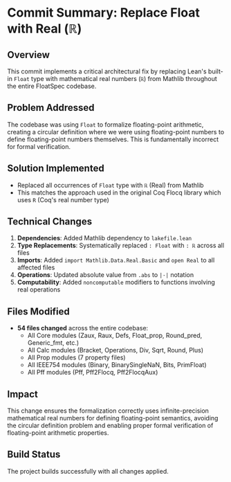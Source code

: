 # Commit Summary: Replace Float with Real (ℝ)

## Overview
This commit implements a critical architectural fix by replacing Lean's built-in `Float` type with mathematical real numbers (`ℝ`) from Mathlib throughout the entire FloatSpec codebase.

## Problem Addressed
The codebase was using `Float` to formalize floating-point arithmetic, creating a circular definition where we were using floating-point numbers to define floating-point numbers themselves. This is fundamentally incorrect for formal verification.

## Solution Implemented
- Replaced all occurrences of `Float` type with `ℝ` (Real) from Mathlib
- This matches the approach used in the original Coq Flocq library which uses `R` (Coq's real number type)

## Technical Changes
1. **Dependencies**: Added Mathlib dependency to `lakefile.lean`
2. **Type Replacements**: Systematically replaced `: Float` with `: ℝ` across all files
3. **Imports**: Added `import Mathlib.Data.Real.Basic` and `open Real` to all affected files
4. **Operations**: Updated absolute value from `.abs` to `|·|` notation
5. **Computability**: Added `noncomputable` modifiers to functions involving real operations

## Files Modified
- **54 files changed** across the entire codebase:
  - All Core modules (Zaux, Raux, Defs, Float_prop, Round_pred, Generic_fmt, etc.)
  - All Calc modules (Bracket, Operations, Div, Sqrt, Round, Plus)
  - All Prop modules (7 property files)
  - All IEEE754 modules (Binary, BinarySingleNaN, Bits, PrimFloat)
  - All Pff modules (Pff, Pff2Flocq, Pff2FlocqAux)

## Impact
This change ensures the formalization correctly uses infinite-precision mathematical real numbers for defining floating-point semantics, avoiding the circular definition problem and enabling proper formal verification of floating-point arithmetic properties.

## Build Status
The project builds successfully with all changes applied.